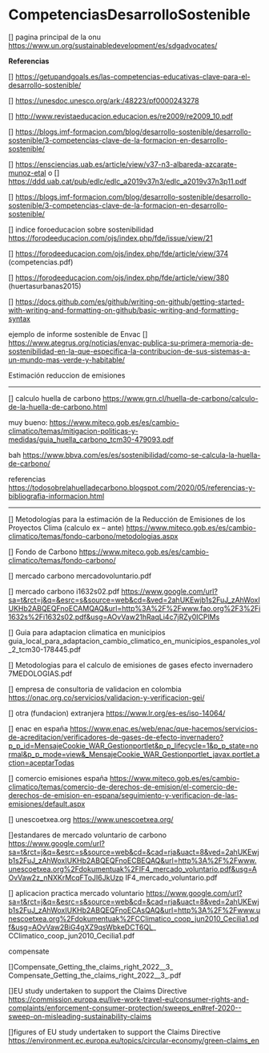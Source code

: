 # CompetenciasDesarrolloSostenible




[] pagina principal de la onu 
https://www.un.org/sustainabledevelopment/es/sdgadvocates/






















**Referencias**

[] https://getupandgoals.es/las-competencias-educativas-clave-para-el-desarrollo-sostenible/

[] https://unesdoc.unesco.org/ark:/48223/pf0000243278

[] http://www.revistaeducacion.educacion.es/re2009/re2009_10.pdf

[] https://blogs.imf-formacion.com/blog/desarrollo-sostenible/desarrollo-sostenible/3-competencias-clave-de-la-formacion-en-desarrollo-sostenible/

[] https://ensciencias.uab.es/article/view/v37-n3-albareda-azcarate-munoz-etal o
[] https://ddd.uab.cat/pub/edlc/edlc_a2019v37n3/edlc_a2019v37n3p11.pdf

[] https://blogs.imf-formacion.com/blog/desarrollo-sostenible/desarrollo-sostenible/3-competencias-clave-de-la-formacion-en-desarrollo-sostenible/

[] indice foroeducacion sobre sostenibilidad https://forodeeducacion.com/ojs/index.php/fde/issue/view/21

[] https://forodeeducacion.com/ojs/index.php/fde/article/view/374 (competencias.pdf)

[] https://forodeeducacion.com/ojs/index.php/fde/article/view/380 (huertasurbanas2015)


[] https://docs.github.com/es/github/writing-on-github/getting-started-with-writing-and-formatting-on-github/basic-writing-and-formatting-syntax



ejemplo de informe sostenible de Envac 
[] https://www.ategrus.org/noticias/envac-publica-su-primera-memoria-de-sostenibilidad-en-la-que-especifica-la-contribucion-de-sus-sistemas-a-un-mundo-mas-verde-y-habitable/

Estimación reduccion de emisiones

-----------------------------
[] calculo huella de carbono
https://www.grn.cl/huella-de-carbono/calculo-de-la-huella-de-carbono.html

muy bueno:
https://www.miteco.gob.es/es/cambio-climatico/temas/mitigacion-politicas-y-medidas/guia_huella_carbono_tcm30-479093.pdf

bah
https://www.bbva.com/es/es/sostenibilidad/como-se-calcula-la-huella-de-carbono/

referencias
https://todosobrelahuelladecarbono.blogspot.com/2020/05/referencias-y-bibliografia-informacion.html

-----------------------------

[] Metodologías para la estimación de la Reducción de Emisiones de los Proyectos Clima (calculo ex – ante)
https://www.miteco.gob.es/es/cambio-climatico/temas/fondo-carbono/metodologias.aspx

[] Fondo de Carbono
https://www.miteco.gob.es/es/cambio-climatico/temas/fondo-carbono/

[] mercado carbono
mercadovoluntario.pdf

[] mercado carbono
i1632s02.pdf
https://www.google.com/url?sa=t&rct=j&q=&esrc=s&source=web&cd=&ved=2ahUKEwjb1s2FuJ_zAhWoxIUKHb2ABQEQFnoECAMQAQ&url=http%3A%2F%2Fwww.fao.org%2F3%2Fi1632s%2Fi1632s02.pdf&usg=AOvVaw21hRaqLi4c7jRZy0ICPlMs

[] Guia para adaptacion climatica en municipios
guia_local_para_adaptacion_cambio_climatico_en_municipios_espanoles_vol_2_tcm30-178445.pdf

[] Metodologias para el calculo de emisiones de gases efecto invernadero
7MEDOLOGIAS.pdf

[] empresa de consultoria de validacion en colombia
https://onac.org.co/servicios/validacion-y-verificacion-gei/

[] otra (fundacion) extranjera
https://www.lr.org/es-es/iso-14064/
 
[] enac en españa
https://www.enac.es/web/enac/que-hacemos/servicios-de-acreditacion/verificadores-de-gases-de-efecto-invernadero?p_p_id=MensajeCookie_WAR_Gestionportlet&p_p_lifecycle=1&p_p_state=normal&p_p_mode=view&_MensajeCookie_WAR_Gestionportlet_javax.portlet.action=aceptarTodas

[] comercio emisiones españa
https://www.miteco.gob.es/es/cambio-climatico/temas/comercio-de-derechos-de-emision/el-comercio-de-derechos-de-emision-en-espana/seguimiento-y-verificacion-de-las-emisiones/default.aspx

[] unescoetxea.org
https://www.unescoetxea.org/

[]estandares de mercado voluntario de carbono
https://www.google.com/url?sa=t&rct=j&q=&esrc=s&source=web&cd=&cad=rja&uact=8&ved=2ahUKEwjb1s2FuJ_zAhWoxIUKHb2ABQEQFnoECBEQAQ&url=http%3A%2F%2Fwww.unescoetxea.org%2Fdokumentuak%2FIF4_mercado_voluntario.pdf&usg=AOvVaw2z_nNXKrMcqFToJI6JkUzp
IF4_mercado_voluntario.pdf

[] aplicacion practica mercado voluntario
https://www.google.com/url?sa=t&rct=j&q=&esrc=s&source=web&cd=&cad=rja&uact=8&ved=2ahUKEwjb1s2FuJ_zAhWoxIUKHb2ABQEQFnoECAsQAQ&url=http%3A%2F%2Fwww.unescoetxea.org%2Fdokumentuak%2FCClimatico_coop_jun2010_Cecilia1.pdf&usg=AOvVaw2BiG4gXZ9qsWbkeDCT6QL_
CClimatico_coop_jun2010_Cecilia1.pdf


compensate

[]Compensate_Getting_the_claims_right_2022__3_
Compensate_Getting_the_claims_right_2022__3_.pdf

[]EU study undertaken to support the Claims Directive
https://commission.europa.eu/live-work-travel-eu/consumer-rights-and-complaints/enforcement-consumer-protection/sweeps_en#ref-2020--sweep-on-misleading-sustainability-claims

[]figures of EU study undertaken to support the Claims Directive
https://environment.ec.europa.eu/topics/circular-economy/green-claims_en







